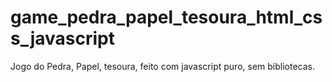 # game_pedra_papel_tesoura_html_css_javascript
 Jogo do Pedra, Papel, tesoura, feito com javascript puro, sem bibliotecas. 
